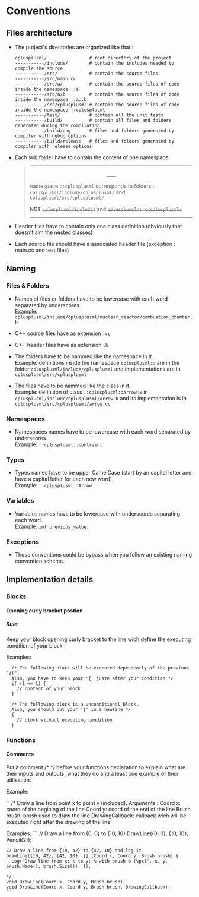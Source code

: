 Conventions
===========

Files architecture
------------------

- The project's directories are organized like that :
  ```
  cplusplusml/                # root directory of the project
  -----------/include/        # contain the includes needed to compile the source
  -----------/src/            # contain the source files
  -----------/src/main.cc
  -----------/src/a/          # contain the source files of code inside the namespace ::a
  -----------/src/a/b         # contain the source files of code inside the namespace ::a::b
  -----------/src/cplusplusml # contain the source files of code inside the namespace ::cplusplusml
  -----------/test/           # contain all the unit tests
  -----------/build/          # contain all files and folders generated during the compilation
  -----------/build/dbg       # files and folders generated by compiler with debug options
  -----------/build/release   # files and folders generated by compiler with release options
  ```

- Each sub folder have to contain the content of one namespace.
  > ---
  > <center>__<! WARNING !>__</center>
  >
  > namespace `::cplusplusml` corresponds to folders :
  >  `cplusplusml/include/cplusplusml/` and `cplusplusml/src/cplusplusml/`
  >
  > __NOT__ <s>`cplusplusml/include/`</s> and <s>`cplusplusml/src/cplusplusml/`</s>
  >
  > ---

- Header files have to contain only one class definition (obviously that doesn't aim the nested classes)

- Each source file should have a associated header file (exception : main.cc and test files)

Naming
------

### Files & Folders

- Names of files or folders have to be lowercase with each word separated by underscores.<br/>
  Example: `cplusplusml/include/cplusplusml/nuclear_reactor/combustion_chamber.h`

- C++ source files have as extension `.cc`

- C++ header files have as extension `.h`

- The folders have to be nammed like the namespace in it.<br/>
  Example: definitions inside the namespace `cplusplusml::` are in the folder `cplusplusml/include/cplusplusml` and implementations are in `cplusplusml/src/cplusplusml`

- The files have to be nammed like the class in it.<br/>
  Example: definition of class `::cplusplusml::Arrow` is in `cplusplusml/include/cplusplusml/arrow.h` and its implementation is in `cplusplusml/src/cplusplusml/arrow.cc`

### Namespaces

- Namespaces names have to be lowercase with each word separated by underscores.<br/>
  Example: `::cplusplusml::contraint`

### Types

- Types names have to be upper CamelCase (start by an capital letter and have a capital letter for each new word).<br/>
  Example: `::cplusplusml::Arrow`

### Variables

- Variables names have to be lowercase with underscores separating each word.<br/>
  Example: `int previous_value;`

### Exceptions

- Those conventions could be bypass when you follow an existing naming convention scheme.

Implementation details
----------------------

### Blocks

#### Opening curly bracket postion

##### Rule:

Keep your block opening curly bracket to the line wich define the executing condition of your block :

Examples:
```
  /* The following block will be executed dependently of the previous "if".
  Also, you have to keep your '{' juste after your condition */
  if (1 == 1) {
    // content of your block
  }

  /* The following block is a unconditional block.
  Also, you should put your '{' in a newline */
  {
    // block without executing condition
  }
  ```

### Functions

#### Comments

Put a comment /* */ before your functions declaration to explain what are their inputs and outputs,
what they do and a least one example of their utilisation.

Example:

``
/* Draw a line from point x to point y (included).
  Arguments :
  Coord x: coord of the begining of the line
  Coord y: coord of the end of the line
  Brush brush: brush used to draw the line
  DrawingCallback: callback wich will be executed right after the drawing of the line

  Examples: ```
    // Draw a line from {0, 0} to {10, 10}
    DrawLine({0, 0}, {10, 10}, Pencil(2));

    // Draw a line from {10, 42} to {42, 10} and log it
    DrawLine({10, 42}, {42, 10}, [] (Coord x, Coord y, Brush brush) {
      Log("Draw line from x: % to y: % with brush % (%px)", x, y, brush.Name(), brush.Size()); });
  ```
*/
void DrawLine(Coord x, Coord y, Brush brush);
void DrawLine(Coord x, Coord y, Brush brush, DrawingCallback);
``